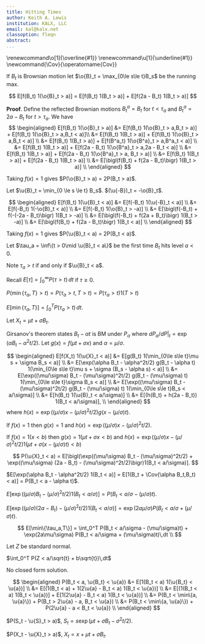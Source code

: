 ```yaml
---
title: Hitting Times
author: Keith A. Lewis
institution: KALX, LLC
email: kal@kalx.net
classoption: fleqn
abstract: 
...
```


\renewcommand\o[1]{\overline{#1}}
\renewcommand\u[1]{\underline{#1}}
\newcommand{\Cov}{\operatorname{Cov}}

If $B_t$ is Brownian motion let $\o{B}_t = \max_{0\le s\le t}B_s$ be the running max.

$$
	E[f(B_t) 1(\o{B}_t > a)] = E[f(B_t) 1(B_t > a)] + E[f(2a - B_t) 1(B_t > a)]
$$

__Proof__. Define the reflected Brownian motions $B_t^a = B_t$ for $t < \tau_a$ and $B_t^a = 2a - B_t$ for $t > \tau_a$.
We have
$$
\begin{aligned}
E[f(B_t) 1(\o{B}_t > a)] &= E[f(B_t) 1(\o{B}_t > a,B_t > a)] + E[f(B_t) 1(\o{B}_t > a,B_t < a)]\\
&= E[f(B_t) 1(B_t > a)] + E[f(B_t) 1(\o{B}_t > a,B_t < a)] \\
&= E[f(B_t) 1(B_t > a)] + E[f(B^a_t) 1(\o{B^a}_t > a,B^a_t < a)] \\
&= E[f(B_t) 1(B_t > a)] + E[f(2a - B_t) 1(\o{B^a}_t > a,2a - B_t < a)] \\
&= E[f(B_t) 1(B_t > a)] + E[f(2a - B_t) 1(\o{B^a}_t > a, B_t > a)] \\
&= E[f(B_t) 1(B_t > a)] + E[f(2a - B_t) 1(B_t > a)] \\
&= E[\bigl(f(B_t) + f(2a - B_t)\bigr) 1(B_t > a)] \\
\end{aligned}
$$

Taking $f(x) = 1$ gives $P(\o{B}_t > a) = 2P(B_t > a)$.

Let $\u{B}_t = \min_{0 \le s \le t} B_s$. $(\u{-B})_t = -\o{B}_t$.

$$
\begin{aligned}
	E[f(B_t) 1(\u{B}_t < a)] &= E[f(-B_t) 1(\u{-B}_t < a)] \\
		&= E[f(-B_t) 1(-\o{B}_t < a)] \\
		&= E[f(-B_t) 1(\o{B}_t > -a)] \\
		&= E[\bigl(f(-B_t) + f(-(-2a - B_t)\bigr) 1(B_t > -a)] \\
		&= E[\bigl(f(-B_t) + f(2a + B_t)\bigr) 1(B_t > -a)] \\
		&= E[\bigl(f(B_t) + f(2a - B_t)\bigr) 1(B_t < a)] \\
\end{aligned}
$$

Taking $f(x) = 1$ gives $P(\u{B}_t < a) = 2P(B_t < a)$.

Let $\tau_a = \inf\{t > 0\mid \u{B}_t < a\}$ be the first time $B_t$ hits level $a < 0$.

Note $\tau_a > t$ if and only if $\u{B}_t < a$.

Recall $E[\tau] = \int_0^\infty P(\tau > t)\,dt$ if $\tau\ge0$.

$P(\min\{\tau_a, T\} > t) = P(\tau_a > t, T > t) = P(\tau_a > t)1(T > t)$

$E[\min\{\tau_a, T\}] = \int_0^T P(\tau_a > t)\,dt$.

Let $X_t = \mu t + \sigma B_t$.

Girsanov's theorem states $B_t - \alpha t$ is BM under $P_\alpha$
where ${dP_\alpha/dP|_t = \exp(\alpha B_t - \alpha^2t/2)}$.
Let $g(x) = f(\mu t + \sigma x)$ and $\alpha = \mu/\sigma$.

$$
\begin{aligned}
E[f(X_t) 1(\u{X}_t < a)] &= E[g(B_t) 1(\min_{0\le s\le t}\mu s + \sigma B_s  < a)] \\
&= E[\exp(\alpha B_t - \alpha^2t/2) g(B_t - \alpha t)
	1(\min_{0\le s\le t}\mu s + \sigma (B_s - \alpha s)  < a)] \\
&= E[\exp((\mu/\sigma) B_t - (\mu/\sigma)^2t/2) g(B_t - (\mu/\sigma) t)
	1(\min_{0\le s\le t}\sigma B_s  < a)] \\
&= E[\exp((\mu/\sigma) B_t - (\mu/\sigma)^2t/2) g(B_t - (\mu/\sigma) t)
	1(\min_{0\le s\le t}B_s  < a/\sigma)] \\
&= E[h(B_t) 1(\u{B}_t  < a/\sigma)] \\
&= E[(h(B_t) + h(2a - B_t)) 1(B_t < a/\sigma)], \\
\end{aligned}
$$
where $h(x) = \exp((\mu/\sigma) x - (\mu/\sigma)^2t/2) g(x - (\mu/\sigma) t)$.

If $f(x) = 1$ then $g(x) = 1$ and $h(x) = \exp((\mu/\sigma) x - (\mu/\sigma)^2t/2)$.

If $f(x) = 1(x < b)$ then $g(x) = 1(\mu t + \sigma x < b)$
and ${h(x) = \exp((\mu/\sigma) x - (\mu/\sigma)^2t/2) 1(\mu t + \sigma (x - (\mu/\sigma) t) < b)}$

$$
P(\u{X}_t < a) = E[\bigl(\exp((\mu/\sigma) B_t - (\mu/\sigma)^2t/2)
	+ \exp((\mu/\sigma) (2a - B_t) - (\mu/\sigma)^2t/2)\bigr)1(B_t < a/\sigma)].
$$

$E[\exp(\alpha B_t - \alpha^2t/2) 1(B_t < a)]
= E[1(B_t + \Cov(\alpha B_t,B_t) < a)]
= P(B_t < a - \alpha t)$.

$E[\exp((\mu/\sigma) B_t - (\mu/\sigma)^2t/2) 1(B_t < a/\sigma)]
= P(B_t < a/\sigma - (\mu/\sigma)t)$.

$E[\exp((\mu/\sigma) (2a - B_t) - (\mu/\sigma)^2t/2) 1(B_t < a/\sigma)]
=\exp(2a\mu/\sigma) P(B_t < a/\sigma + (\mu/\sigma)t)$.

$$
E[\min\{\tau_a,T\}] = \int_0^T P(B_t < a/\sigma - (\mu/\sigma)t)
	+ \exp(2a\mu/\sigma) P(B_t < a/\sigma + (\mu/\sigma)t)\,dt \\
$$

Let $Z$ be standard normal.

$\int_0^T P(Z < a/\sqrt{t} + b\sqrt{t})\,dt$

No closed form solution.

$$
\begin{aligned}
P(B_t < a, \u{B_t} < \u{a}) &= E[1(B_t < a) 1(\u{B_t} < \u{a})] \\
	&= E[(1(B_t < a) + 1(2\u{a} - B_t  < a) 1(B_t < \u{a})] \\
	&= E[(1(B_t < a) 1(B_t < \u{a})] + E[1(2\u{a} - B_t  < a) 1(B_t < \u{a})] \\
	&= P(B_t < \min\{a, \u{a}\}) + P(B_t > 2\u{a} - a, B_t < \u{a}) \\
	&= P(B_t < \min\{a, \u{a}\}) + P(2\u{a} - a < B_t < \u{a}) \\
\end{aligned}
$$

$P(S_t - \u{S}_t > a)$, $S_t = s\exp(\mu t + \sigma B_t - \sigma^2 t/2)$.

$P(X_t - \u{X}_t > a)$, $X_t = x + \mu t + \sigma B_t$.
